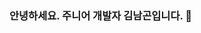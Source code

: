 ### 안녕하세요. 주니어 개발자 김남곤입니다. 👋
<!--
[저를 소개합니다](https://namgonkim.notion.site/47c4c116f03e453ab83a1cfb3a2c2b0c)


.
**namgonkim/namgonkim** is a ✨ _special_ ✨ repository because its `README.md` (this file) appears on your GitHub profile.

Here are some ideas to get you started:

- 🔭 I’m currently working on ...
- 🌱 I’m currently learning ...
- 👯 I’m looking to collaborate on ...
- 🤔 I’m looking for help with ...
- 💬 Ask me about ...
- 📫 How to reach me: ...
- 😄 Pronouns: ...
- ⚡ Fun fact: ...
-->
